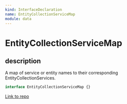 ```yaml
---
kind: InterfaceDeclaration
name: EntityCollectionServiceMap
module: data
---
```


# EntityCollectionServiceMap

## description

A map of service or entity names to their corresponding EntityCollectionServices.

```ts
interface EntityCollectionServiceMap {}
```

[Link to repo](https://github.com/ngrx/platform/blob/master/modules/data/src/entity-services/entity-services.ts#L72-L74)
